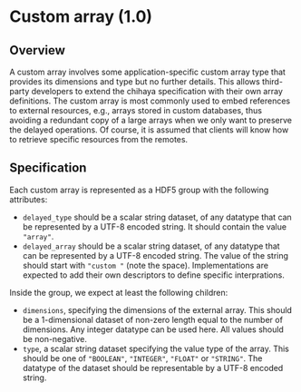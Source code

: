

# Custom array (1.0)

## Overview

A custom array involves some application-specific custom array type that provides its dimensions and type but no further details.
This allows third-party developers to extend the chihaya specification with their own array definitions.
The custom array is most commonly used to embed references to external resources, e.g., arrays stored in custom databases,
thus avoiding a redundant copy of a large arrays when we only want to preserve the delayed operations.
Of course, it is assumed that clients will know how to retrieve specific resources from the remotes.

## Specification

Each custom array is represented as a HDF5 group with the following attributes:

- `delayed_type` should be a scalar string dataset, of any datatype that can be represented by a UTF-8 encoded string.
  It should contain the value `"array"`.
- `delayed_array` should be a scalar string dataset, of any datatype that can be represented by a UTF-8 encoded string.
  The value of the string should start with `"custom "` (note the space).
  Implementations are expected to add their own descriptors to define specific interprations.

Inside the group, we expect at least the following children:

- `dimensions`, specifying the dimensions of the external array.
  This should be a 1-dimensional dataset of non-zero length equal to the number of dimensions.
  Any integer datatype can be used here.
  All values should be non-negative.
- `type`, a scalar string dataset specifying the value type of the array.
  This should be one of `"BOOLEAN"`, `"INTEGER"`, `"FLOAT"` or `"STRING"`.
  The datatype of the dataset should be representable by a UTF-8 encoded string.
